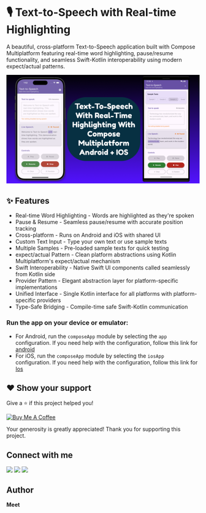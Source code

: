 # 🎙️ Text-to-Speech with Real-time Highlighting

A beautiful, cross-platform Text-to-Speech application built with Compose Multiplatform featuring
real-time word highlighting, pause/resume functionality, and seamless Swift-Kotlin interoperability
using modern expect/actual patterns.

[![Text-to-Speech with Real-time Highlighting AppPreview](screenshot/tts_android_ios.png)]()

## ✨ Features

- Real-time Word Highlighting - Words are highlighted as they're spoken
- Pause & Resume - Seamless pause/resume with accurate position tracking
- Cross-platform - Runs on Android and iOS with shared UI
- Custom Text Input - Type your own text or use sample texts
- Multiple Samples - Pre-loaded sample texts for quick testing
- expect/actual Pattern - Clean platform abstractions using Kotlin Multiplatform's expect/actual
  mechanism
- Swift Interoperability - Native Swift UI components called seamlessly from Kotlin side
- Provider Pattern - Elegant abstraction layer for platform-specific implementations
- Unified Interface - Single Kotlin interface for all platforms with platform-specific providers
- Type-Safe Bridging - Compile-time safe Swift-Kotlin communication

### Run the app on your device or emulator:

- For Android, run the `composeApp` module by selecting the `app` configuration. If you need help
  with the
  configuration, follow this link
  for [android](https://www.jetbrains.com/help/kotlin-multiplatform-dev/compose-multiplatform-create-first-app.html#run-your-application-on-android)
- For iOS, run the `composeApp` module by selecting the `iosApp` configuration. If you need help
  with the configuration,
  follow this link
  for [Ios](https://www.jetbrains.com/help/kotlin-multiplatform-dev/compose-multiplatform-create-first-app.html#run-your-application-on-ios)

## ❤ Show your support

Give a ⭐️ if this project helped you!

<a href="https://www.buymeacoffee.com/codingmeet" target="_blank">
<img src="https://cdn.buymeacoffee.com/buttons/v2/default-yellow.png" alt="Buy Me A Coffee" width="160">
</a>

Your generosity is greatly appreciated! Thank you for supporting this project.

## Connect with me

[![](https://img.shields.io/badge/Youtube-red?style=for-the-badge&logo=youtube&logoColor=white)](https://youtube.com/@CodingMeet26?si=FuKwU-aBaf_5kukR)
[![](https://img.shields.io/badge/LinkedIn-0077B5?style=for-the-badge&logo=linkedin&logoColor=white)](https://www.linkedin.com/in/coding-meet-a74933273/)
[![](https://img.shields.io/badge/Twitter-1DA1F2?style=for-the-badge&logo=twitter&logoColor=white)](https://twitter.com/CodingMeet)

## Author

**Meet**